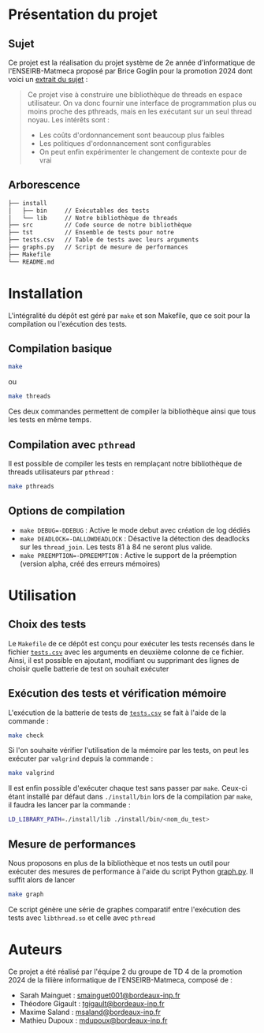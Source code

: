 # Présentation du projet

## Sujet

Ce projet est la réalisation du projet système de 2e année d'informatique de l'ENSEIRB-Matmeca proposé par Brice Goglin pour la promotion 2024 dont voici un [extrait du sujet](https://goglin.gitlabpages.inria.fr/enseirb-it202/) :

> Ce projet vise à construire une bibliothèque de threads en espace utilisateur. On va donc fournir une interface de programmation plus ou moins proche des pthreads, mais en les exécutant sur un seul thread noyau. Les intérêts sont :
>
> - Les coûts d'ordonnancement sont beaucoup plus faibles
> - Les politiques d'ordonnancement sont configurables
> - On peut enfin expérimenter le changement de contexte pour de vrai

## Arborescence

```txt
├── install
│   ├── bin     // Exécutables des tests
│   └── lib     // Notre bibliothèque de threads
├── src         // Code source de notre bibliothèque
├── tst         // Ensemble de tests pour notre
├── tests.csv   // Table de tests avec leurs arguments
├── graphs.py   // Script de mesure de performances
├── Makefile
└── README.md
```

# Installation

L'intégralité du dépôt est géré par `make` et son Makefile, que ce soit pour la compilation ou l'exécution des tests.

## Compilation basique

```sh
make
```

ou

```sh
make threads
```

Ces deux commandes permettent de compiler la bibliothèque ainsi que tous les tests en même temps.

## Compilation avec `pthread`

Il est possible de compiler les tests en remplaçant notre bibliothèque de threads utilisateurs par `pthread` :

```sh
make pthreads
```

## Options de compilation

- `make DEBUG=-DDEBUG` : Active le mode debut avec création de log dédiés
- `make DEADLOCK=-DALLOWDEADLOCK` : Désactive la détection des deadlocks sur les `thread_join`. Les tests 81 à 84 ne seront plus valide.
- `make PREEMPTION=-DPREEMPTION` : Active le support de la préemption (version alpha, créé des erreurs mémoires)

# Utilisation

## Choix des tests

Le `Makefile` de ce dépôt est conçu pour exécuter les tests recensés dans le fichier [`tests.csv`](./tests.csv) avec les arguments en deuxième colonne de ce fichier. Ainsi, il est possible en ajoutant, modifiant ou supprimant des lignes de choisir quelle batterie de test on souhait exécuter

## Exécution des tests et vérification mémoire

L'exécution de la batterie de tests de [`tests.csv`](./tests.csv) se fait à l'aide de la commande :

```sh
make check
```

Si l'on souhaite vérifier l'utilisation de la mémoire par les tests, on peut les exécuter par `valgrind` depuis la commande :

```sh
make valgrind
```

Il est enfin possible d'exécuter chaque test sans passer par `make`. Ceux-ci étant installé par défaut dans `./install/bin` lors de la compilation par `make`, il faudra les lancer par la commande :

```sh
LD_LIBRARY_PATH=./install/lib ./install/bin/<nom_du_test>
```

## Mesure de performances

Nous proposons en plus de la bibliothèque et nos tests un outil pour exécuter des mesures de performance à l'aide du script Python [graph.py](./graph.py). Il suffit alors de lancer

```sh
make graph
```

Ce script génère une série de graphes comparatif entre l'exécution des tests avec `libthread.so` et celle avec `pthread`

# Auteurs

Ce projet a été réalisé par l'équipe 2 du groupe de TD 4 de la promotion 2024 de la filière informatique de l'ENSEIRB-Matmeca, composé de :

- Sarah Mainguet : [smainguet001@bordeaux-inp.fr](mailto:smainguet001@bordeaux-inp.fr)
- Théodore Gigault : [tgigault@bordeaux-inp.fr](mailto:tgigault@bordeaux-inp.fr)
- Maxime Saland : [msaland@bordeaux-inp.fr](mailto:msaland@bordeaux-inp.fr)
- Mathieu Dupoux : [mdupoux@bordeaux-inp.fr](mailto:mdupoux@bordeaux-inp.fr)
